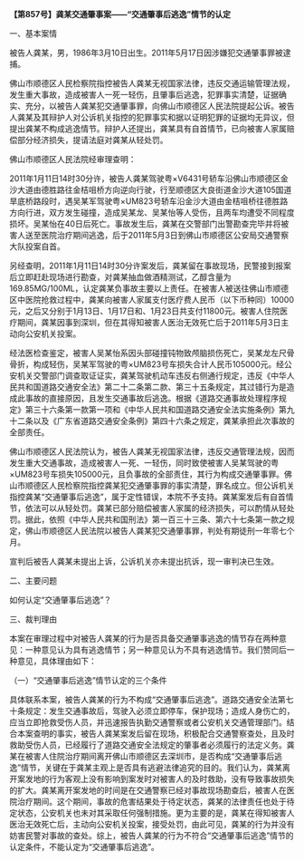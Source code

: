 **【第857号】龚某交通肇事案——“交通肇事后逃逸”情节的认定**

一、基本案情

被告人龚某，男，1986年3月10日出生。2011年5月17日因涉嫌犯交通肇事罪被逮捕。

佛山市顺德区人民检察院指控被告人龚某无视国家法律，违反交通运输管理法规，发生重大事故，造成被害人一死一轻伤，且肇事后逃逸，犯罪事实清楚，证据确实、充分，以被告人龚某犯交通肇事罪，向佛山市顺德区人民法院提起公诉。被告人龚某及其辩护人对公诉机关指控的犯罪事实和据以证明犯罪的证据均无异议，但提出龚某不构成逃逸情节。辩护人还提出，龚某具有自首情节，已向被害人家属赔偿部分经济损失，提请法庭对龚某从轻处罚。

佛山市顺德区人民法院经审理查明：

2011年1月11日14时30分许，被告人龚某驾驶粤×V6431号轿车沿佛山市顺德区金沙大道由德胜路往金桔咀桥方向逆向行驶，行至顺德区大良街道金沙大道105国道旱底桥路段时，遇吴某军驾驶粤×UM823号轿车沿金沙大道由金桔咀桥往德胜路方向行进，双方发生碰撞，造成吴某龙、吴某怡等人受伤，且两车均遭受不同程度损坏。吴某怡在40日后死亡。事故发生后，龚某在交警部门出警勘查完毕并将被害人送至医院治疗期间逃逸，后于2011年5月3日到佛山市顺德区公安局交通警察大队投案自首。

另经查明，2011年1月11日14时30分许案发后，龚某留在事故现场，民警接到报案后立即赶赴现场进行勘查，对龚某抽血做酒精测试，乙醇含量为169.85MG/100ML，认定龚某负事故主要以上责任。在被害人被送往佛山市顺德区中医院抢救过程中，龚某向被害人家属支付医疗费人民币（以下币种同）10000元，之后又分别于1月13日、1月17日和、1月23日共支付11800元。被害人住院医疗期间，龚某因事到深圳，但在其得知被害人医治无效死亡后于2011年5月3日主动向公安机关投案。

经法医检查鉴定，被害人吴某怡系因头部碰撞钝物致颅脑损伤死亡，吴某龙左尺骨骨折，构成轻伤，吴某军驾驶的粤×UM823号车损失合计人民币105000元。经公安机关交警部门调查取证证实，龚某驾驶机动车违反右侧通行规定，违反《中华人民共和国道路交通安全法》第二十二条第二款、第三十五条规定，其过错行为是造成此事故的直接原因，且发生交通事故后逃逸。根据《道路交通事故处理程序规定》第三十六条第一款第一项和《中华人民共和国道路交通安全法实施条例》第九十二条以及《广东省道路交通安全条例》第四十六条之规定，龚某承担此次事故的全部责任。

佛山市顺德区人民法院认为，被告人龚某无视国家法律，违反交通管理法规，因而发生重大交通事故，造成被害人一死、一轻伤，同时致使被害人吴某驾驶的粤×UM823号车损失105000元，且负事故的全部责住，其行为构成交通肇事罪。佛山市顺德区人民检察院指控龚某犯交通肇事罪的事实清楚，罪名成立。但公诉机关指控龚某“交通肇事后逃逸”，属于定性错误，本院不予支持。龚某案发后有自首情节，依法可以从轻处罚。龚某已部分赔偿被害人家属的经济损失，可以酌情从轻处罚。据此，依照《中华人民共和国刑法》第一百三十三条、第六十七条第一款之规定，佛山市顺德区人民法院以被告人龚某犯交通肇事罪，判处有期徒刑一年零七个月。

宣判后被告人龚某未提出上诉，公诉机关亦未提出抗诉，现一审判决已生效。

二、主要问题

如何认定“交通肇事后逃逸”？

三、裁判理由

本案在审理过程中对被告人龚某的行为是否具备交通肇事逃逸的情节存在两种意见：一种意见认为具有逃逸情节；另一种意见认为不具有逃逸情节。我们赞同后一种意见，具体理由如下：

（一）“交通肇事后逃逸”情节认定的三个条件

具体联系本案，被告人龚某的行为不构成“交通肇事后逃逸”。道路交通安全法第七十条规定：发生交通事故后，驾驶入必须立即停车，保护现场；造成人身伤亡的，应当立即抢救受伤人员，并迅速报告执勤交通警察或者公安机关交通管理部门。结合本案查明的事实，被告人龚某案发后留在现场，积极配合交通警察查处，且及时救助受伤人员，已经履行了道路交通安全法规定的肇事者必须履行的法定义务。龚某在被害人住院治疗期间离开佛山市顺德区去深圳市，是否构成“交通肇事后逃逸”情节，关键在于龚某主观上是否具有逃避法律追究的目的。我们认为，龚某离开案发地的行为客观上没有影响到案发时对被害人的及时救助，没有导致事故损失的扩大。龚某离开案发地的时间是在交通警察已经对事故现场勘查后，被害人在医院治疗期间。这个期间，事故的危害结果处于待定状态，龚某的法律责任也处于待定状态，公安机关也未对其采取任何强制措施。更为主要的是，龚某在得知被害人医治无效死亡后，主动向公安机关投案，接受处罚，由此可见，龚某的行为并没有妨害民警对事故的查处。综上，被告人龚某的行为不符合“交通肇事后逃逸”情节的认定条件，不能认定为“交通肇事后逃逸”。